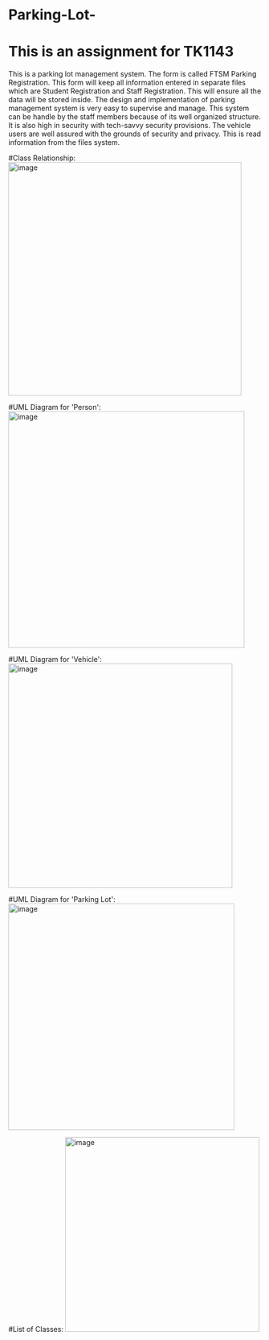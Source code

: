# Parking-Lot-
# This is an assignment for TK1143
 This is a parking lot management system. The form is called FTSM Parking Registration. This form will keep all information entered in separate files which are Student Registration and Staff Registration. This will ensure all the data will be stored inside. The design and implementation of parking management system is very easy to supervise and manage. This system can be handle by the staff members because of its well organized structure. It is also high in security with tech-savvy security provisions. The vehicle users are well assured with the grounds of security and privacy. This is read information from the files system.
 
#Class Relationship: <img width="464" alt="image" src="https://user-images.githubusercontent.com/91417780/219946081-cecab43b-b699-4c71-aff9-ac93cc0fefc7.png">

#UML Diagram for 'Person': <img width="470" alt="image" src="https://user-images.githubusercontent.com/91417780/219946326-5cea824a-a25d-44ae-91bd-604cdcb1686a.png">

#UML Diagram for 'Vehicle': <img width="446" alt="image" src="https://user-images.githubusercontent.com/91417780/219946340-ce3bb3bd-22ac-4a3f-bd77-e815890c3de8.png">

#UML Diagram for 'Parking Lot': <img width="450" alt="image" src="https://user-images.githubusercontent.com/91417780/219946353-4348960e-824b-4516-8a4b-4453ca8c8481.png">

#List of Classes: <img width="387" alt="image" src="https://user-images.githubusercontent.com/91417780/219946443-74680795-e9f0-4573-af9d-2c987c233d20.png">



